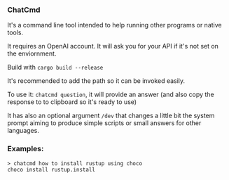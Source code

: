 ### ChatCmd 
It's a command line tool intended to help running other programs or native tools.

It requires an OpenAI account. It will ask you for your API if it's not set on the enviornment.

Build with `cargo build --release`

It's recommended to add the path so it can be invoked easily. 

To use it:
`chatcmd question`, it will provide an answer (and also copy the response to to clipboard so it's ready to use)

It has also an optional argument `/dev` that changes a little bit the system prompt aiming to produce simple scripts or small answers for other languages.

### Examples:

```
> chatcmd how to install rustup using choco
choco install rustup.install
```


